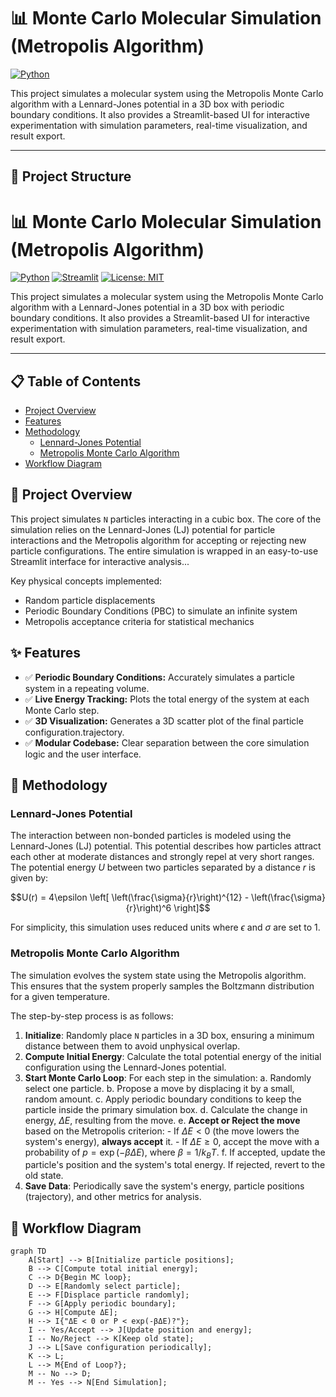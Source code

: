 # 📊 Monte Carlo Molecular Simulation (Metropolis Algorithm)

[![Python](https://img.shields.io/badge/Python-3.9+-blue.svg)](https://www.python.org/downloads/)

This project simulates a molecular system using the Metropolis Monte Carlo algorithm with a Lennard-Jones potential in a 3D box with periodic boundary conditions. It also provides a Streamlit-based UI for interactive experimentation with simulation parameters, real-time visualization, and result export.

---
## 📁 Project Structure

# 📊 Monte Carlo Molecular Simulation (Metropolis Algorithm)

[![Python](https://img.shields.io/badge/Python-3.9+-blue.svg)](https://www.python.org/downloads/)
[![Streamlit](https://img.shields.io/badge/Streamlit-1.25+-red.svg)](https://streamlit.io)
[![License: MIT](https://img.shields.io/badge/License-MIT-yellow.svg)](https://opensource.org/licenses/MIT)

This project simulates a molecular system using the Metropolis Monte Carlo algorithm with a Lennard-Jones potential in a 3D box with periodic boundary conditions. It also provides a Streamlit-based UI for interactive experimentation with simulation parameters, real-time visualization, and result export.

---

## 📋 Table of Contents
- [Project Overview](#-project-overview)
- [Features](#-features)
- [Methodology](#-methodology)
  - [Lennard-Jones Potential](#lennard-jones-potential)
  - [Metropolis Monte Carlo Algorithm](#metropolis-monte-carlo-algorithm)
- [Workflow Diagram](#-workflow-diagram)


## 🔭 Project Overview
This project simulates `N` particles interacting in a cubic box. The core of the simulation relies on the Lennard-Jones (LJ) potential for particle interactions and the Metropolis algorithm for accepting or rejecting new particle configurations. The entire simulation is wrapped in an easy-to-use Streamlit interface for interactive analysis...

Key physical concepts implemented:
-   Random particle displacements
-   Periodic Boundary Conditions (PBC) to simulate an infinite system
-   Metropolis acceptance criteria for statistical mechanics

## ✨ Features
-   ✅ **Periodic Boundary Conditions:** Accurately simulates a particle system in a repeating volume.
-   ✅ **Live Energy Tracking:** Plots the total energy of the system at each Monte Carlo step.
-   ✅ **3D Visualization:** Generates a 3D scatter plot of the final particle configuration.trajectory.
-   ✅ **Modular Codebase:** Clear separation between the core simulation logic and the user interface.

## 🔬 Methodology

### Lennard-Jones Potential
The interaction between non-bonded particles is modeled using the Lennard-Jones (LJ) potential. This potential describes how particles attract each other at moderate distances and strongly repel at very short ranges. The potential energy $U$ between two particles separated by a distance $r$ is given by:

$$U(r) = 4\epsilon \left[ \left(\frac{\sigma}{r}\right)^{12} - \left(\frac{\sigma}{r}\right)^6 \right]$$

For simplicity, this simulation uses reduced units where $\epsilon$ and $\sigma$ are set to 1.

### Metropolis Monte Carlo Algorithm
The simulation evolves the system state using the Metropolis algorithm. This ensures that the system properly samples the Boltzmann distribution for a given temperature.

The step-by-step process is as follows:
1.  **Initialize**: Randomly place `N` particles in a 3D box, ensuring a minimum distance between them to avoid unphysical overlap.
2.  **Compute Initial Energy**: Calculate the total potential energy of the initial configuration using the Lennard-Jones potential.
3.  **Start Monte Carlo Loop**: For each step in the simulation:
    a. Randomly select one particle.
    b. Propose a move by displacing it by a small, random amount.
    c. Apply periodic boundary conditions to keep the particle inside the primary simulation box.
    d. Calculate the change in energy, $\Delta E$, resulting from the move.
    e. **Accept or Reject the move** based on the Metropolis criterion:
        - If $\Delta E < 0$ (the move lowers the system's energy), **always accept** it.
        - If $\Delta E \ge 0$, accept the move with a probability of $p = \exp(-\beta \Delta E)$, where $\beta = 1/k_B T$.
    f. If accepted, update the particle's position and the system's total energy. If rejected, revert to the old state.
4.  **Save Data**: Periodically save the system's energy, particle positions (trajectory), and other metrics for analysis.


## 🧭 Workflow Diagram
```mermaid
graph TD
    A[Start] --> B[Initialize particle positions];
    B --> C[Compute total initial energy];
    C --> D{Begin MC loop};
    D --> E[Randomly select particle];
    E --> F[Displace particle randomly];
    F --> G[Apply periodic boundary];
    G --> H[Compute ΔE];
    H --> I{"ΔE < 0 or P < exp(-βΔE)?"};
    I -- Yes/Accept --> J[Update position and energy];
    I -- No/Reject --> K[Keep old state];
    J --> L[Save configuration periodically];
    K --> L;
    L --> M{End of Loop?};
    M -- No --> D;
    M -- Yes --> N[End Simulation];
```
